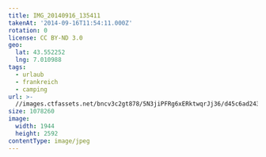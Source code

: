 ```yaml
---
title: IMG_20140916_135411
takenAt: '2014-09-16T11:54:11.000Z'
rotation: 0
license: CC BY-ND 3.0
geo:
  lat: 43.552252
  lng: 7.010988
tags:
  - urlaub
  - frankreich
  - camping
url: >-
  //images.ctfassets.net/bncv3c2gt878/5N3jiPFRg6xERktwqrJj36/d45c6ad243b92b566bb089cb9fffbbad/img_20140916_135411_28031191980_o
size: 1078260
image:
  width: 1944
  height: 2592
contentType: image/jpeg
---
```


